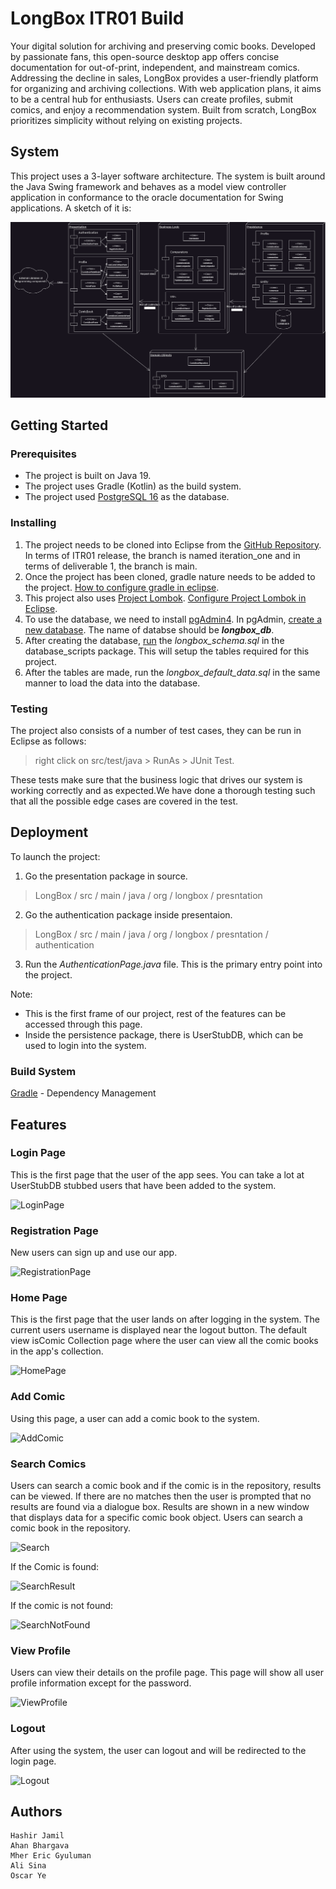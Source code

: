 # LongBox ITR01 Build

Your digital solution for archiving and preserving comic books. Developed by passionate fans, this open-source desktop app offers concise documentation for out-of-print, independent, and mainstream comics. Addressing the decline in sales, LongBox provides a user-friendly platform for organizing and archiving collections. With web application plans, it aims to be a central hub for enthusiasts. Users can create profiles, submit comics, and enjoy a recommendation system. Built from scratch, LongBox prioritizes simplicity without relying on existing projects.

## System 

This project uses a 3-layer software architecture. The system is built around the Java Swing framework and behaves as a model view controller application in conformance to the oracle documentation for Swing applications. A sketch of it is:

![SystemDiagram](design_documents/diagrams/architecture_diagram_dark_mode.png)

## Getting Started

### Prerequisites

- The project is built on Java 19.
- The project uses Gradle (Kotlin) as the build system.
- The project used [PostgreSQL 16](https://www.postgresql.org/) as the database.

### Installing

1. The project needs to be cloned into Eclipse from the [GitHub Repository](https://github.com/Hashir-Jamil/LongBox). In terms of ITR01 release, the branch is named iteration_one and in terms of deliverable 1, the branch is main.
2. Once the project has been cloned, gradle nature needs to be added to the project. [How to configure gradle in eclipse](https://www.vogella.com/tutorials/EclipseGradle/article.html#add-gradle-support-to-existing-eclipse-project).
3. This project also uses [Project Lombok](https://www.baeldung.com/intro-to-project-lombok). [Configure Project Lombok in Eclipse](https://stackoverflow.com/a/65949629).
4. To use the database, we need to install [pgAdmin4](https://www.pgadmin.org/download/). In pgAdmin, [create a new database](https://www.tutorialsteacher.com/postgresql/create-database#:~:text=Create%20Database%20using%20pgAdmin&text=Open%20pgAdmin%20and%20right%2Dclick,Database…%20%2C%20as%20shown%20below.&text=This%20will%20open%20Create%20–%20Database,be%20the%20owner%20by%20default). The name of databse should be ***longbox_db***.
5. After creating the database, [run](https://support.spiresystems.com/support/solutions/articles/13000015301-executing-a-sql-query-using-pgadmin) the *longbox_schema.sql* in the database_scripts package. This will setup the tables required for this project.
6. After the tables are made, run the *longbox_default_data.sql* in the same manner to load the data into the database.

### Testing

The project also consists of a number of test cases, they can be run in Eclipse as follows: 
> right click on src/test/java > RunAs > JUnit Test.

These tests make sure that the business logic that drives our system is working correctly and as expected.We have done a thorough testing such that all the possible edge cases are covered in the test.

## Deployment

To launch the project:
1. Go the presentation package in source.
> LongBox / src / main / java / org / longbox / presntation
2. Go the authentication package inside presentaion.
> LongBox / src / main / java / org / longbox / presntation / authentication
3. Run the _AuthenticationPage.java_ file. This is the primary entry point into the project.

Note:
* This is the first frame of our project, rest of the features can be accessed through this page.
* Inside the persistence package, there is UserStubDB, which can be used to login into the system.

### Build System

[Gradle](https://kotlinlang.org/docs/gradle.html) - Dependency Management

## Features

### Login Page

This is the first page that the user of the app sees.
You can take a lot at UserStubDB stubbed users that have been added to the system.

![LoginPage](https://github.com/Hashir-Jamil/LongBox/assets/90640849/94401b5a-5f2c-4d81-9f5d-d589ad11110d)

### Registration Page

New users can sign up and use our app.

![RegistrationPage](https://github.com/Hashir-Jamil/LongBox/assets/90640849/11a86db2-66d6-4859-886a-b7606b660fec)

### Home Page

This is the first page that the user lands on after logging in the system. The current users username is displayed near the logout button.
The default view isComic Collection page where the user can view all the comic books in the app's collection.

![HomePage](https://github.com/Hashir-Jamil/LongBox/assets/90640849/c063eaf4-0cde-4391-b8f7-1596911e065d)

### Add Comic

Using this page, a user can add a comic book to the system.

![AddComic](https://github.com/Hashir-Jamil/LongBox/assets/90640849/213fa1c6-a094-4452-ba64-68dfd3fc5b57)

### Search Comics

Users can search a comic book and if the comic is in the repository, results can be viewed.
If there are no matches then the user is prompted that no results are found via a dialogue box.
Results are shown in a new window that displays data for a specific comic book object.
Users can search a comic book in the repository.

![Search](https://github.com/Hashir-Jamil/LongBox/assets/90640849/e789b6c6-2fc4-49c0-b3bc-f68449c71919)

If the Comic is found:

![SearchResult](https://github.com/Hashir-Jamil/LongBox/assets/90640849/3862fcc3-c012-4bb8-8344-8738d351bbd1)

If the comic is not found:

![SearchNotFound](https://github.com/Hashir-Jamil/LongBox/assets/90640849/9cfec22c-23ad-457d-ad12-ce97aa329deb)

### View Profile

Users can view their details on the profile page.
This page will show all user profile information except for the password.

![ViewProfile](https://github.com/Hashir-Jamil/LongBox/assets/90640849/fad928eb-62cc-4983-9fed-c6845c5c25f0)

### Logout

After using the system, the user can logout and will be redirected to the login page.

![Logout](https://github.com/Hashir-Jamil/LongBox/assets/90640849/524cf536-87cb-45e4-baa7-42e1e5f3523b)

## Authors
    Hashir Jamil
    Ahan Bhargava
    Mher Eric Gyuluman
    Ali Sina
    Oscar Ye
